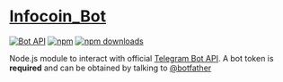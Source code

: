 # [Infocoin_Bot](https://github.com/ezernal/infocoin_bot)
[![Bot API](https://img.shields.io/badge/Bot%20API-v.4.0.0-00aced.svg)](https://core.telegram.org/bots/api)
[![npm](https://img.shields.io/npm/v/@cycle/core.svg)](https://www.npmjs.com/get-npm)
[![npm downloads](https://img.shields.io/npm/dt/localeval.svg)](https://www.npmjs.com/get-npm)


Node.js module to interact with official [Telegram Bot API](https://core.telegram.org/bots/api). A bot token is **required** and can be obtained by talking to [@botfather](https://telegram.me/BotFather)
